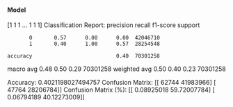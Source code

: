 #### Model
[1 1 1 ... 1 1 1]
Classification Report:
              precision    recall  f1-score   support

           0       0.57      0.00      0.00  42046710
           1       0.40      1.00      0.57  28254548

    accuracy                           0.40  70301258
   macro avg       0.48      0.50      0.29  70301258
weighted avg       0.50      0.40      0.23  70301258

Accuracy: 0.4021198027494757
Confusion Matrix:
[[   62744 41983966]
 [   47764 28206784]]
Confusion Matrix (%):
[[ 0.08925018 59.72007784]
 [ 0.06794189 40.12273009]]
